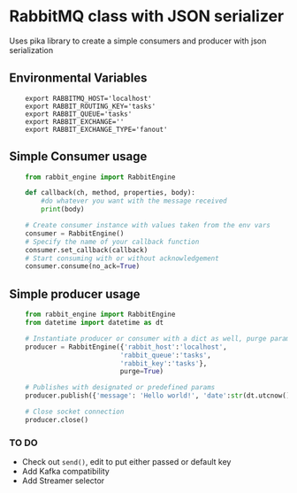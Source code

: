 # RabbitMQ class with JSON serializer

Uses pika library to create a simple consumers and producer with json serialization

## Environmental Variables

```
	export RABBITMQ_HOST='localhost'
	export RABBIT_ROUTING_KEY='tasks'
	export RABBIT_QUEUE='tasks'
	export RABBIT_EXCHANGE=''
	export RABBIT_EXCHANGE_TYPE='fanout'
```

## Simple Consumer usage

```python 
	from rabbit_engine import RabbitEngine

	def callback(ch, method, properties, body):
		#do whatever you want with the message received
		print(body)

	# Create consumer instance with values taken from the env vars
	consumer = RabbitEngine()
	# Specify the name of your callback function
	consumer.set_callback(callback)
	# Start consuming with or without acknowledgement
	consumer.consume(no_ack=True)
```

## Simple producer usage

```python
	from rabbit_engine import RabbitEngine
	from datetime import datetime as dt

	# Instantiate producer or consumer with a dict as well, purge param clears the queue before publishing
	producer = RabbitEngine({'rabbit_host':'localhost', 
							'rabbit_queue':'tasks', 
							'rabbit_key':'tasks'},
							purge=True)

	# Publishes with designated or predefined params
	producer.publish({'message': 'Hello world!', 'date':str(dt.utcnow())})

	# Close socket connection
	producer.close()
```


### TO DO

* Check out `send()`, edit to put either passed or default key
* Add Kafka compatibility
* Add Streamer selector
